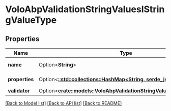 # VoloAbpValidationStringValuesIStringValueType

## Properties

Name | Type | Description | Notes
------------ | ------------- | ------------- | -------------
**name** | Option<**String**> |  | [optional][readonly]
**properties** | Option<[**::std::collections::HashMap<String, serde_json::Value>**](serde_json::Value.md)> |  | [optional][readonly]
**validator** | Option<[**crate::models::VoloAbpValidationStringValuesIValueValidator**](Volo.Abp.Validation.StringValues.IValueValidator.md)> |  | [optional]

[[Back to Model list]](../README.md#documentation-for-models) [[Back to API list]](../README.md#documentation-for-api-endpoints) [[Back to README]](../README.md)


